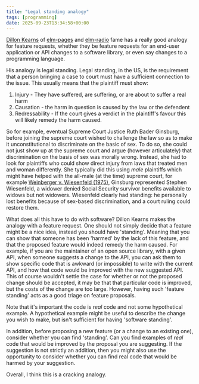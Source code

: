 ```yaml
---
title: "Legal standing analogy"
tags: [programming]
date: 2025-09-23T13:34:58+00:00
---
```


[Dillon Kearns](https://dillonkearns.github.io/) of [elm-pages](https://elm-pages.com/) and [elm-radio](https://elm-radio.com/) fame has a really good analogy for feature requests, whether they be feature requests for an end-user application or API changes to a software library, or even say changes to a programming language.

His analogy is legal standing. Legal standing, in the US, is the requirement that a person bringing a case to court must have a sufficient connection to the issue. This usually means that the plaintiff must show:
1. Injury - They have suffered, are suffering, or are about to suffer a real harm
2. Causation - the harm in question is caused by the law or the defendent
3. Redressability - If the court gives a verdict in the plaintiff's favour this will likely remedy the harm caused.

So for example, eventual Supreme Court Justice Ruth Bader Ginsburg, before joining the supreme court wished to challenge the law so as to make it unconstitutional to discriminate on the basic of sex. To do so, she could not just show up at the supreme court and argue (however articulately) that discrimination on the basis of sex was morally wrong. Instead, she had to look for plaintiffs who could show direct injury from laws that treated men and woman differently. She typically did this using *male* plaintiffs which might have helped with the all-male (at the time) supreme court, for example [Weinberger v. Wiesenfeld (1975)](https://en.wikipedia.org/wiki/Weinberger_v._Wiesenfeld), Ginsburg represented Stephen Wiesenfeld, a widower denied Social Security survivor benefits available to widows but not widowers. Wiesenfeld clearly had standing: he personally lost benefits because of sex-based discrimination, and a court ruling could restore them.

What does all this have to do with software? Dillon Kearns makes the analogy with a feature request. One should not simply decide that a feature might be a nice idea, instead you should have 'standing'. Meaning that you can show that someone has been 'harmed' by the lack of this feature, and that the proposed feature would indeed remedy the harm caused. For example, if you are the maintainer of an open source library, with a given API, when someone suggests a change to the API, you can ask them to show specific code that is awkward (or impossible) to write with the current API, and how that code would be improved with the new suggested API. This of course wouldn't settle the case for whether or not the proposed change should be accepted, it may be that that particular code is improved, but the costs of the change are too large. However, having such 'feature standing' acts as a good triage on feature proposals. 

Note that it's important the code is *real* code and not some hypothetical example. A hypothetical example might be useful to describe the change you wish to make, but isn't sufficient for having 'software standing'.

In addition, before proposing a new feature (or a change to an existing one), consider whether you can find 'standing'. Can you find examples of *real* code that would be improved by the proposal you are suggesting. If the suggestion is not strictly an addition, then you might also use the opportunity to consider whether you can find real code that would be harmed by your suggestion.

Overall, I think this is a cracking analogy.
